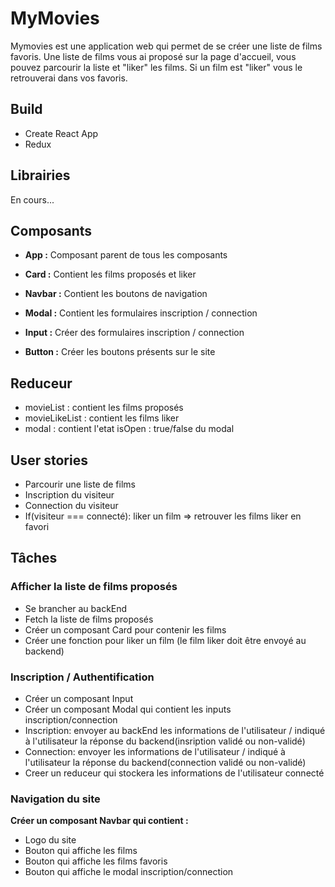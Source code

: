 # MyMovies

  Mymovies est une application web qui permet de se créer une liste de films favoris.
  Une liste de films vous ai proposé sur la page d'accueil, vous pouvez parcourir la liste
  et "liker" les films. Si un film est "liker" vous le retrouverai dans vos favoris.

## Build
  * Create React App
  * Redux


## Librairies

  En cours...


## Composants

  * **App :** Composant parent de tous les composants

  * **Card :**  Contient les films proposés et liker

  * **Navbar :** Contient les boutons de navigation

  * **Modal :** Contient les formulaires inscription / connection

  * **Input :** Créer des formulaires inscription / connection

  * **Button :** Créer les boutons présents sur le site


## Reduceur

  * movieList : contient les films proposés
  * movieLikeList : contient les films liker
  * modal : contient l'etat isOpen : true/false du modal


## User stories

  * Parcourir une liste de films
  * Inscription du visiteur
  * Connection du visiteur
  * If(visiteur === connecté): liker un film => retrouver les films liker en favori


## Tâches  

### Afficher la liste de films proposés
  * Se brancher au backEnd  
  * Fetch la liste de films proposés  
  * Créer un composant Card pour contenir les films  
  * Créer une fonction pour liker un film (le film liker doit être envoyé au backend)  

### Inscription / Authentification
  * Créer un composant Input  
  * Créer un composant Modal qui contient les inputs inscription/connection  
  * Inscription: envoyer au backEnd les informations de l'utilisateur / indiqué à l'utilisateur la réponse du backend(insription validé ou non-validé)    
  * Connection: envoyer les informations de l'utilisateur / indiqué à l'utilisateur la réponse du backend(connection validé ou non-validé)  
  * Creer un reduceur qui stockera les informations de l'utilisateur connecté

### Navigation du site

**Créer un composant Navbar qui contient :**  
  * Logo du site
  * Bouton qui affiche les films
  * Bouton qui affiche les films favoris
  * Bouton qui affiche le modal inscription/connection
